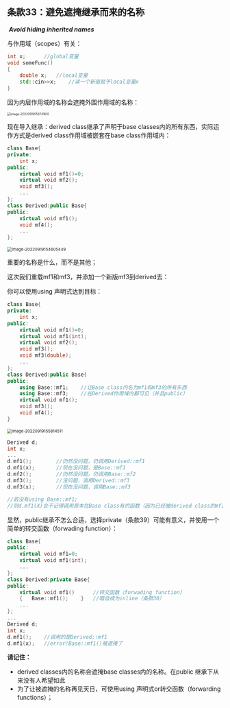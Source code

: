 ## 条款33：避免遮掩继承而来的名称

​			***Avoid hiding inherited names***

与作用域（scopes）有关：

```c++
int x;		//global变量
void someFunc()
{
	double x;	//local变量
	std::cin>>x;	//读一个新值赋予local变量x
}
```

因为内层作用域的名称会遮掩外围作用域的名称：

<img src="C:\Users\Joerside\AppData\Roaming\Typora\typora-user-images\image-20220919153741610.png" alt="image-20220919153741610" style="zoom: 50%;" />

现在导入继承：derived class继承了声明于base classes内的所有东西，实际运作方式是derived class作用域被嵌套在base class作用域内：

```c++
class Base{
private:
	int x;
public:
	virtual void mf1()=0;
	virtual void mf2();
	void mf3();
	...
};
class Derived:public Base{
public:
	virtual void mf1();
	void mf4();
	...
};
```

<img src="https://cdn.staticaly.com/gh/Jayttle/typora_img@main/img/202209191546486.png" alt="image-20220919154605449" style="zoom: 67%;" />

重要的名称是什么，而不是其他；

这次我们重载mf1和mf3，并添加一个新版mf3到derived去：

你可以使用using 声明式达到目标：

```c++
class Base{
private:
	int x;
public:
	virtual void mf1()=0;
	virtual void mf1(int);
	virtual void mf2();
	void mf3();
	void mf3(double);
	...
};
class Derived:public Base{
public:
	using Base::mf1;	//让Base class内名为mf1和mf3的所有东西
	using Base::mf3;	//在Derived作用域内都可见（并且public）
	virtual void mf1();
	void mf3();
	void mf4();
}
```

<img src="https://cdn.staticaly.com/gh/Jayttle/typora_img@main/img/202209191558551.png" alt="image-20220919155814511" style="zoom:67%;" />

```c++
Derived d;
int x;
...
d.mf1();		//仍然没问题，仍调用Derived::mf1
d.mf1(x);		//现在没问题，是Base::mf1
d.mf2();		//仍然没问题，仍调用Base::mf2
d.mf3();		//没问题，调用Derived::mf3
d.mf3(x);		//现在没问题，调用Base::mf3
```

```c++
//若没有using Base::mf1;
//则d.mf1(X)会不记得调用原本在Base class有的函数（因为已经被derived class的mf1覆盖并报错了）
```

显然，public继承不怎么合适，选择private（条款39）可能有意义，并使用一个简单的转交函数（forwading function）：

```c++
class Base{
public:
	virtual void mf1=0;
	virtual void mf1(int);
	...
};
class Derived:private Base{
public:
	virtual void mf1()		//转交函数（forwading function）
	{	Base::mf1();	}	//暗自成为inline（条款30）
	...
};
...
Derived d;
int x;
d.mf1();	//调用的是Derived::mf1
d.mf1(x);	//error!Base::mf1()被遮掩了
```

**请记住：**

+ derived classes内的名称会遮掩base classes内的名称。在public 继承下从来没有人希望如此
+ 为了让被遮掩的名称再见天日，可使用using 声明式or转交函数（forwarding functions）；